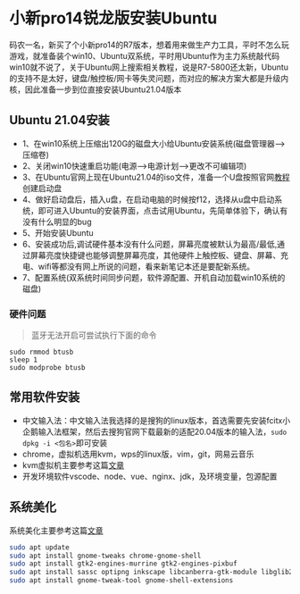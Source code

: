 # 小新pro14锐龙版安装Ubuntu

码农一名，新买了个小新pro14的R7版本，想着用来做生产力工具，平时不怎么玩游戏，就准备装个win10、Ubuntu双系统，平时用Ubuntu作为主力系统敲代码  
win10就不说了，关于Ubuntu网上搜索相关教程，说是R7-5800还太新，Ubuntu的支持不是太好，键盘/触控板/网卡等失灵问题，而对应的解决方案大都是升级内核，因此准备一步到位直接安装Ubuntu21.04版本

## Ubuntu 21.04安装

+ 1、在win10系统上压缩出120G的磁盘大小给Ubuntu安装系统(磁盘管理器-->压缩卷)
+ 2、关闭win10快速重启功能(电源-->电源计划-->更改不可编辑项)
+ 3、在Ubuntu官网上现在Ubuntu21.04的iso文件，准备一个U盘按照官网[教程](https://ubuntu.com/tutorials/create-a-usb-stick-on-windows#1-overview)创建启动盘
+ 4、做好启动盘后，插入u盘，在启动电脑的时候按f12，选择从u盘中启动系统，即可进入Ubuntu的安装界面，点击试用Ubuntu，先简单体验下，确认有没有什么明显的bug
+ 5、开始安装Ubuntu
+ 6、安装成功后,调试硬件基本没有什么问题，屏幕亮度被默认为最高/最低,通过屏幕亮度快捷键也能够调整屏幕亮度，其他硬件上触控板、键盘、屏幕、充电、wifi等都没有网上所说的问题，看来新笔记本还是要配新系统。
+ 7、配置系统(双系统时间同步问题，软件源配置、开机自动加载win10系统的磁盘)

### 硬件问题

> 蓝牙无法开启可尝试执行下面的命令

```code
sudo rmmod btusb
sleep 1
sudo modprobe btusb
```

## 常用软件安装

+ 中文输入法：中文输入法我选择的是搜狗的linux版本，首选需要先安装fcitx小企鹅输入法框架，然后去搜狗官网下载最新的适配20.04版本的输入法，```sudo dpkg -i <包名>```即可安装
+ chrome，虚拟机选用kvm，wps的linux版，vim，git，网易云音乐
+ kvm虚拟机主要参考这篇[文章](https://cloud.tencent.com/developer/article/1657533)
+ 开发环境软件vscode、node、vue、nginx、jdk，及环境变量，包源配置

## 系统美化

系统美化主要参考这篇[文章](https://zhuanlan.zhihu.com/p/176977192)

```bash
sudo apt update
sudo apt install gnome-tweaks chrome-gnome-shell
sudo apt install gtk2-engines-murrine gtk2-engines-pixbuf 
sudo apt install sassc optipng inkscape libcanberra-gtk-module libglib2.0-dev libxml2-utils
sudo apt install gnome-tweak-tool gnome-shell-extensions
```
